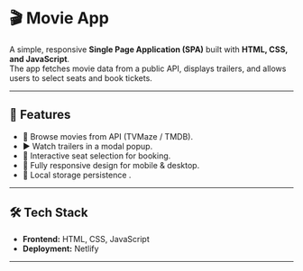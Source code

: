 # 🎬 Movie App  

A simple, responsive **Single Page Application (SPA)** built with **HTML, CSS, and JavaScript**.  
The app fetches movie data from a public API, displays trailers, and allows users to select seats and book tickets.  

---

## 🚀 Features  
- 🎥 Browse movies from API (TVMaze / TMDB).  
- ▶️ Watch trailers in a modal popup.  
- 💺 Interactive seat selection for booking.  
- 📱 Fully responsive design for mobile & desktop.    
- 💾 Local storage persistence .  

---

## 🛠️ Tech Stack  
- **Frontend:** HTML, CSS, JavaScript  
- **Deployment:** Netlify

---

